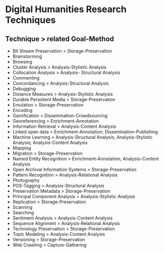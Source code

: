 Digital Humanities Research Techniques
======================================

Technique > related Goal-Method
-------------------------------

* Bit Stream Preservation > Storage-Preservation
* Brainstorming
* Browsing
* Cluster Analysis > Analysis-Stylistic Analysis
* Collocation Analysis > Analysis- Structural Analysis
* Commenting
* Concordancing > Analysis-Structural Analysis
* Debugging
* Distance Measures > Analysis-Stylistic Analysis
* Durable Persistent Media > Storage-Preservation
* Emulation > Storage-Preservation
* Encoding
* Gamification > Dissemination-Crowdsourcing
* Georeferencing > Enrichment-Annotation
* Information Retrieval > Analysis-Content Analysis
* Linked open data > Enrichment-Annotation; Dissemination-Publishing
* Machine Learning > Analysis-Structural Analysis; Analysis-Stylistic Analysis; Analysis-Content Analysis
* Mapping
* Migration > Storage-Preservation
* Named Entity Recognition > Enrichment-Annotation; Analysis-Content Analysis 
* Open Archival Information Systems > Storage-Preservation
* Pattern Recognition > Analysis-Relational Analysis
* Photography
* POS-Tagging > Analysis-Structural Analysis
* Preservation Metadata > Storage-Preservation
* Principal Component Analysis > Analysis-Stylistic Analysis
* Replication > Storage-Preservation
* Scanning
* Searching
* Sentiment Analysis > Analysis-Content Analysis
* Sequence Alignment > Analysis-Relational Analysis
* Technology Preservation > Storage-Preservation
* Topic Modeling > Analysis-Content Analysis
* Versioning > Storage-Preservation
* Web Crawling > Capture-Gathering
